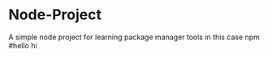 # Node-Project
A simple node project for learning package manager tools in this case npm 
#hello
hi
